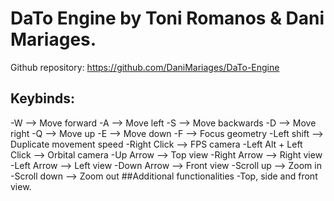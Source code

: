 # DaTo Engine by Toni Romanos & Dani Mariages.
Github repository: https://github.com/DaniMariages/DaTo-Engine
## Keybinds:
-W --> Move forward
-A --> Move left
-S --> Move backwards
-D --> Move right
-Q --> Move up
-E --> Move down
-F --> Focus geometry
-Left shift --> Duplicate movement speed
-Right Click --> FPS camera
-Left Alt + Left Click --> Orbital camera
-Up Arrow --> Top view
-Right Arrow --> Right view
-Left Arrow --> Left view
-Down Arrow --> Front view
-Scroll up --> Zoom in
-Scroll down --> Zoom out
##Additional functionalities
-Top, side and front view.